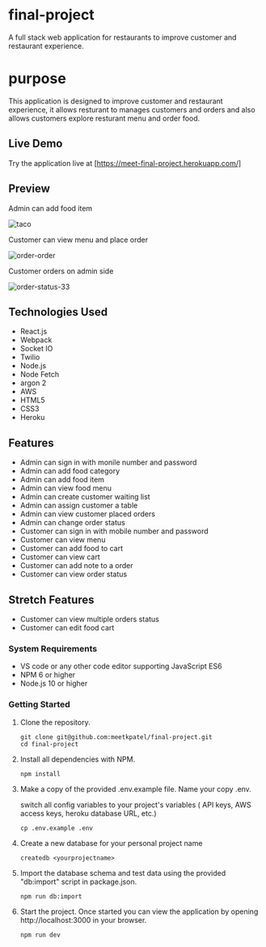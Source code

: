 # final-project

A full stack web application for restaurants to improve customer and restaurant experience.


# purpose

This application is designed to improve customer and restaurant experience, it allows resturant to manages customers and orders and also allows customers explore resturant menu and order food.

## Live Demo

Try the application live at [https://meet-final-project.herokuapp.com/]

## Preview

Admin can add food item

![taco](https://user-images.githubusercontent.com/39370528/146510801-716332c4-d765-45b7-bd79-7654bed318e7.gif)

Customer can view menu and place order

![order-order](https://user-images.githubusercontent.com/39370528/146511895-a44c37c9-74e3-4d6d-a387-3bc3f00e64c9.gif)

Customer orders on admin side

![order-status-33](https://user-images.githubusercontent.com/39370528/146513507-ce8e9b3c-14f1-4504-9fb6-3cfbde3d2f3c.gif)


## Technologies Used

- React.js
- Webpack
- Socket IO
- Twilio
- Node.js
- Node Fetch
- argon 2
- AWS
- HTML5
- CSS3
- Heroku


## Features

- Admin can sign in with monile number and password
- Admin can add food category
- Admin can add food item
- Admin can view food menu
- Admin can create customer waiting list
- Admin can assign customer a table
- Admin can view customer placed orders
- Admin can change order status
- Customer can sign in with mobile number and password
- Customer can view menu
- Customer can add food to cart
- Customer can view cart
- Customer can add note to a order
- Customer can view order status

## Stretch Features

- Customer can view multiple orders status
- Customer can edit food cart


### System Requirements

- VS code or any other code editor supporting JavaScript ES6
- NPM 6 or higher
- Node.js 10 or higher


### Getting Started

1. Clone the repository.

    ```shell
    git clone git@github.com:meetkpatel/final-project.git
    cd final-project
    ```

2. Install all dependencies with NPM.

    ```shell
    npm install
    ```

3. Make a copy of the provided .env.example file. Name your copy .env.

    switch all config variables to your project's variables ( API keys, AWS access keys, heroku database URL, etc.)

    ```shell
    cp .env.example .env
    ```

4. Create a new database for your personal project name

    ```shell
    createdb <yourprojectname>
    ```

5. Import the database schema and test data using the provided "db:import" script in package.json.

    ```shell
    npm run db:import
    ```

6. Start the project. Once started you can view the application by opening http://localhost:3000 in your browser.

    ```shell
    npm run dev
    ```

